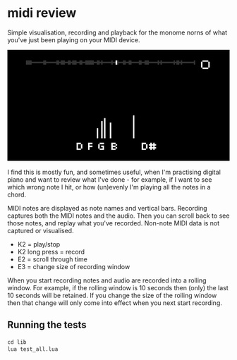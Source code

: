# midi review

Simple visualisation, recording and playback for the monome norns
of what you've just been playing on your MIDI device.

![Screenshot](screenshot.png)

I find this is mostly fun, and sometimes useful, when I'm practising
digital piano and want to review
what I've done - for example,
if I want to see which wrong note I hit,
or how (un)evenly I'm playing all the notes in a chord.

MIDI notes are displayed as note names and vertical bars.
Recording captures both the MIDI notes and the audio.
Then you can scroll back to see those notes, and replay what
you've recorded. Non-note MIDI data is not captured or visualised.

- K2 = play/stop
- K2 long press = record
- E2 = scroll through time
- E3 = change size of recording window

When you start recording notes and audio are recorded into a rolling
window. For example, if the rolling window is 10 seconds then (only)
the last 10 seconds will be retained. If you change the size of the
rolling window then that change will only come into effect when
you next start recording.

## Running the tests

```
cd lib
lua test_all.lua
```

